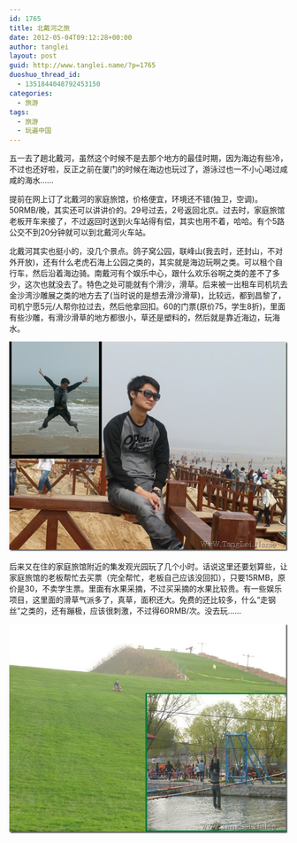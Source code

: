 ```yaml
---
id: 1765
title: 北戴河之旅
date: 2012-05-04T09:12:28+00:00
author: tanglei
layout: post
guid: http://www.tanglei.name/?p=1765
duoshuo_thread_id:
  - 1351844048792453150
categories:
  - 旅游
tags:
  - 旅游
  - 玩遍中国
---
```

五一去了趟北戴河，虽然这个时候不是去那个地方的最佳时期，因为海边有些冷，不过也还好啦，反正之前在厦门的时候在海边也玩过了，游泳过也一不小心喝过咸咸的海水……

提前在网上订了北戴河的家庭旅馆，价格便宜，环境还不错(独卫，空调)。50RMB/晚，其实还可以讲讲价的。29号过去，2号返回北京。过去时，家庭旅馆老板开车来接了，不过返回时送到火车站得有偿，其实也用不着，哈哈。有个5路公交不到20分钟就可以到北戴河火车站。

北戴河其实也挺小的，没几个景点。鸽子窝公园，联峰山(我去时，还封山，不对外开放)，还有什么老虎石海上公园之类的，其实就是海边玩啊之类。可以租个自行车，然后沿着海边骑。南戴河有个娱乐中心，跟什么欢乐谷啊之类的差不了多少，这次也就没去了。特色之处可能就有个滑沙，滑草。后来被一出租车司机坑去金沙湾沙雕展之类的地方去了(当时说的是想去滑沙滑草)，比较远，都到昌黎了，司机宁愿5元/人帮你拉过去，然后他拿回扣。60的门票(原价75，学生8折)，里面有些沙雕，有滑沙滑草的地方都很小，草还是塑料的，然后就是靠近海边，玩海水。

[<img title="鸽子窝公园+金沙湾海滩" src="/wp-content/uploads/2012/05/thumb.jpg" alt="鸽子窝公园+金沙湾海滩"  data-pinit="registered" />](/wp-content/uploads/2012/05/53ded0e01d21.jpg)

后来又在住的家庭旅馆附近的集发观光园玩了几个小时。话说这里还要划算些，让家庭旅馆的老板帮忙去买票（完全帮忙，老板自己应该没回扣），只要15RMB，原价是30，不卖学生票。里面有水果采摘，不过买采摘的水果比较贵。有一些娱乐项目，这里面的滑草气派多了，真草，面积还大。免费的还比较多，什么“走钢丝”之类的，还有蹦极，应该很刺激，不过得60RMB/次。没去玩……

[<img title="集发观光园" src="/wp-content/uploads/2012/05/thumb1.jpg" alt="集发观光园"  data-pinit="registered" />](/wp-content/uploads/2012/05/59d48c4fa81c.jpg)
